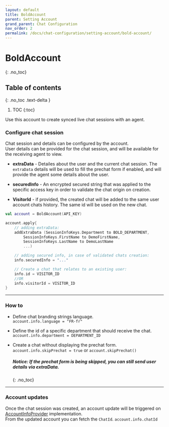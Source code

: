 ```yaml
---
layout: default
title: BoldAccount
parent: Setting Account
grand_parent: Chat Configuration
nav_order: 2
permalink: /docs/chat-configuration/setting-account/bold-account/
---
```


# BoldAccount
{: .no_toc}

## Table of contents
{: .no_toc .text-delta }

1. TOC
{:toc}


Use this account to create synced live chat sessions with an agent.

### Configure chat session
Chat session and details can be configured by the account.   
User details can be provided for the chat session, and will be available for the receiving agent to view.     

- **extraData** - Detailes about the user and the current chat session. The `extraData` details will be used to fill the prechat form if enabled, and will provide the agent some details about the user.

- **securedInfo** - An encrypted secured string that was applied to the specific access key in order to validate the chat origin on creation.

- **VisitorId** - if provided, the created chat will be added to the same user account chats history. The same id will be used on the new chat.

```kotlin
val account = BoldAccount(API_KEY)

account.apply{
    // adding extraData: 
    addExtraData (SessionInfoKeys.Department to BOLD_DEPARTMENT,
        SessionInfoKeys.FirstName to DemoFirstName,
        SessionInfoKeys.LastName to DemoLastName
        ...)             

    // adding secured info, in case of validated chats creation:
    info.securedInfo = "..."  

    // Create a chat that relates to an existing user:
    info.id = VISITOR_ID
    //OR
    info.visitorId = VISITOR_ID  
}
```
---

### How to

- Define chat branding strings language.   
`account.info.language = "FR-fr"`

- Define the id of a specific department that should receive the chat.    
`account.info.department = DEPARTMENT_ID`

- Create a chat without displaying the prechat form.
`account.info.skipPrechat = true` or `account.skipPrechat()`   
  ##### _Notice: If the prechat form is being skipped, you can still send user details via extraData._
  {: .no_toc}

---

### Account updates
Once the chat session was created, an account update will be triggered on [AccountInfoProvider](/docs/chat-configuration/setting-account/account-info-provider) implementation.  
From the updated account you can fetch the `ChatId`.
`account.info.chatId` 